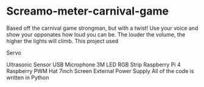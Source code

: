 # Screamo-meter-carnival-game
Based off the carnival game strongman, but with a twist! Use your voice and show your opponates how loud you can be. The louder the volume, the higher the lights will climb. This project used

Servo

Ultrasonic Sensor
USB Microphone
3M LED RGB Strip
Raspberry Pi 4
Raspberry PWM Hat
7inch Screen
External Power Supply All of the code is written in Python 
